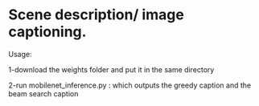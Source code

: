 # Scene description/ image captioning.
Usage:

1-download the weights folder and put it in the same directory

2-run mobilenet_inference.py : which outputs the greedy caption and the beam search caption
